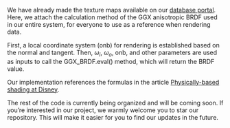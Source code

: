 We have already made the texture maps available on our [database portal](https://opensvbrdf.github.io/). Here, we attach the calculation method of the GGX anisotropic BRDF used in our entire system, for everyone to use as a reference when rendering data.


First, a local coordinate system (onb) for rendering is established based on the normal and tangent. Then, $\omega_{i}$, $\omega_{o}$, onb, and other parameters are used as inputs to call the GGX_BRDF.eval() method, which will return the BRDF value. 

Our implementation references the formulas in the article [Physically-based shading at Disney](https://media.disneyanimation.com/uploads/production/publication_asset/48/asset/s2012_pbs_disney_brdf_notes_v3.pdf).


The rest of the code is currently being organized and will be coming soon. If you’re interested in our project, we warmly welcome you to star our repository. This will make it easier for you to find our updates in the future.